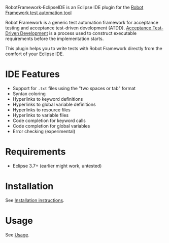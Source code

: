 RobotFramework-EclipseIDE is an Eclipse IDE plugin for the [Robot Framework test automation tool](https://code.google.com/p/robotframework/)

Robot Framework is a generic test automation framework for acceptance testing and acceptance test-driven development (ATDD). [Acceptance Test-Driven Development](http://testobsessed.com/2008/12/acceptance-test-driven-development-atdd-an-overview/) is a process used to construct executable requirements before the implementation starts.

This plugin helps you to write tests with Robot Framework directly from the comfort of your Eclipse IDE.

# IDE Features

* Support for <code>.txt</code> files using the "two spaces or tab" format
* Syntax coloring
* Hyperlinks to keyword definitions
* Hyperlinks to global variable definitions
* Hyperlinks to resource files
* Hyperlinks to variable files
* Code completion for keyword calls
* Code completion for global variables
* Error checking (experimental)

# Requirements

* Eclipse 3.7+ (earlier might work, untested)

# Installation

See [Installation instructions](wiki/Installation).

# Usage

See [Usage](wiki/Usage).
